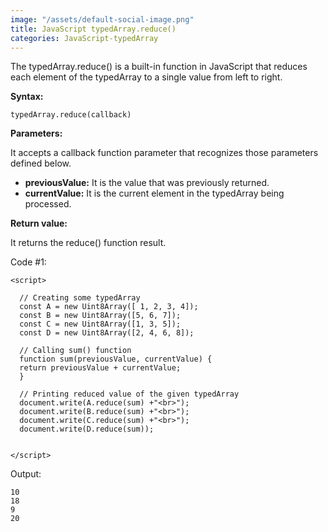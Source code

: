```yaml
---
image: "/assets/default-social-image.png"
title: JavaScript typedArray.reduce()
categories: JavaScript-typedArray
---
```


The typedArray.reduce() is a built-in function in JavaScript that reduces each element of the typedArray to a single value from left to right.

**Syntax:**

`typedArray.reduce(callback)`

**Parameters:**

It accepts a callback function parameter that recognizes those parameters defined below.

* **previousValue:** It is the value that was previously returned.
* **currentValue:** It is the current element in the typedArray being processed.

**Return value:**

It returns the reduce() function result.

Code #1:

```
<script> 
    
  // Creating some typedArray 
  const A = new Uint8Array([ 1, 2, 3, 4]); 
  const B = new Uint8Array([5, 6, 7]); 
  const C = new Uint8Array([1, 3, 5]); 
  const D = new Uint8Array([2, 4, 6, 8]); 
  
  // Calling sum() function  
  function sum(previousValue, currentValue) { 
  return previousValue + currentValue; 
  } 
  
  // Printing reduced value of the given typedArray 
  document.write(A.reduce(sum) +"<br>"); 
  document.write(B.reduce(sum) +"<br>"); 
  document.write(C.reduce(sum) +"<br>"); 
  document.write(D.reduce(sum)); 
     
     
</script> 
```

Output:

```
10
18
9
20
```